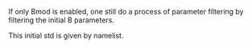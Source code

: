 If only Bmod is enabled, one still do a process of parameter filtering by filtering the initial B parameters.

This initial std is given by namelist.